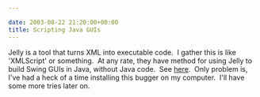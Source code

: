```yaml
---

date: 2003-08-22 21:20:00+00:00
title: Scripting Java GUIs
---
```


Jelly is a tool that turns XML into executable code.  I gather this is like 'XMLScript' or something.  At any rate, they have method for using Jelly to build Swing GUIs in Java, without Java code.  See [here](http://jakarta.apache.org/commons/jelly/tutorial.html#jellyswing).  Only problem is, I've had a heck of a time installing this bugger on my computer.  I'll have some more tries later on.
